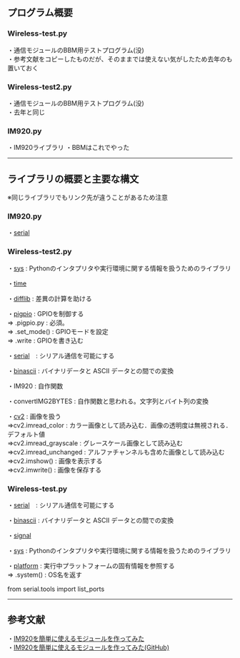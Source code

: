 ## プログラム概要
### Wireless-test.py
・通信モジュールのBBM用テストプログラム(没)<br>
・参考文献をコピーしたものだが、そのままでは使えない気がしたため去年のも置いておく

### Wireless-test2.py
・通信モジュールのBBM用テストプログラム(没)<br>
・去年と同じ

### IM920.py
・IM920ライブラリ
・BBMはこれでやった

***
## ライブラリの概要と主要な構文
※同じライブラリでもリンク先が違うことがあるため注意
### IM920.py
・[serial](https://pyserial.readthedocs.io/en/latest/pyserial_api.html)<br>

### Wireless-test2.py
・[sys](https://qiita.com/jp0003menegi/items/fbf407af7d294c09481a) : Pythonのインタプリタや実行環境に関する情報を扱うためのライブラリ<br>

・[time](https://docs.python.org/ja/3/library/time.html?highlight=time#module-time)<br>

・[difflib](http://docs.daemon.ac/python/Python-Docs-2.5/lib/module-difflib.html) : 差異の計算を助ける<br>

・[pigpio](http://abyz.me.uk/rpi/pigpio/python.html) : GPIOを制御する<br>
⇒ .pigpio.py : 必須。<br>
⇒ .set_mode() : GPIOモードを設定<br>
⇒ .write : GPIOを書き込む<br>

・[serial](https://qiita.com/kosystem/items/0023cfee941fdf099087)　: シリアル通信を可能にする<br>

・[binascii](https://docs.python.org/ja/3/library/binascii.html) : バイナリデータと ASCII データとの間での変換<br>

・IM920 : 自作関数

・convertIMG2BYTES : 自作関数と思われる。文字列とバイト列の変換

・[cv2](http://labs.eecs.tottori-u.ac.jp/sd/Member/oyamada/OpenCV/html/py_tutorials/py_gui/py_image_display/py_image_display.html) : 画像を扱う<br>
⇒cv2.imread_color : カラー画像として読み込む．画像の透明度は無視される．デフォルト値<br>
⇒cv2.imread_grayscale : グレースケール画像として読み込む<br>
⇒cv2.imread_unchanged : アルファチャンネルも含めた画像として読み込む<br>
⇒cv2.imshow() : 画像を表示する<br>
⇒cv2.imwrite() : 画像を保存する<br>


### Wireless-test.py
・[serial](https://qiita.com/kosystem/items/0023cfee941fdf099087)　: シリアル通信を可能にする<br>

・[binascii](https://docs.python.org/ja/3/library/binascii.html) : バイナリデータと ASCII データとの間での変換<br>

・[signal]()<br>

・[sys](https://qiita.com/jp0003menegi/items/fbf407af7d294c09481a) : Pythonのインタプリタや実行環境に関する情報を扱うためのライブラリ<br>

・[platform](https://docs.python.org/ja/3/library/platform.html) : 実行中プラットフォームの固有情報を参照する<br>
⇒ .system() : OS名を返す

from serial.tools import list_ports

***
## 参考文献

・[IM920を簡単に使えるモジュールを作ってみた](https://www.autumn-color.com/archives/298)<br>
・[IM920を簡単に使えるモジュールを作ってみた(GitHub)](https://github.com/Momijinn/IM920MHz_Module)
